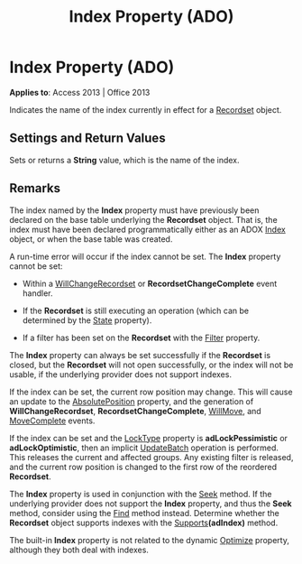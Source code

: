﻿---
title: Index Property (ADO)
TOCTitle: Index Property (ADO)
ms:assetid: 4cc00521-dcb4-19b2-2174-6e0e9bd42e62
ms:mtpsurl: https://msdn.microsoft.com/en-us/library/JJ249241(v=office.15)
ms:contentKeyID: 48544715
ms.date: 09/18/2015
mtps_version: v=office.15
---

# Index Property (ADO)


**Applies to**: Access 2013 | Office 2013

Indicates the name of the index currently in effect for a [Recordset](recordset-object-ado.md) object.

## Settings and Return Values

Sets or returns a **String** value, which is the name of the index.

## Remarks

The index named by the **Index** property must have previously been declared on the base table underlying the **Recordset** object. That is, the index must have been declared programmatically either as an ADOX [Index](index-object-adox.md) object, or when the base table was created.

A run-time error will occur if the index cannot be set. The **Index** property cannot be set:

  - Within a [WillChangeRecordset](willchangerecordset-and-recordsetchangecomplete-events-ado.md) or **RecordsetChangeComplete** event handler.

  - If the **Recordset** is still executing an operation (which can be determined by the [State](state-property-ado.md) property).

  - If a filter has been set on the **Recordset** with the [Filter](filter-property-ado.md) property.

The **Index** property can always be set successfully if the **Recordset** is closed, but the **Recordset** will not open successfully, or the index will not be usable, if the underlying provider does not support indexes.

If the index can be set, the current row position may change. This will cause an update to the [AbsolutePosition](absoluteposition-property-ado.md) property, and the generation of **WillChangeRecordset**, **RecordsetChangeComplete**, [WillMove](willmove-and-movecomplete-events-ado.md), and [MoveComplete](willmove-and-movecomplete-events-ado.md) events.

If the index can be set and the [LockType](locktype-property-ado.md) property is **adLockPessimistic** or **adLockOptimistic**, then an implicit [UpdateBatch](updatebatch-method-ado.md) operation is performed. This releases the current and affected groups. Any existing filter is released, and the current row position is changed to the first row of the reordered **Recordset**.

The **Index** property is used in conjunction with the [Seek](seek-method-ado.md) method. If the underlying provider does not support the **Index** property, and thus the **Seek** method, consider using the [Find](find-method-ado.md) method instead. Determine whether the **Recordset** object supports indexes with the [Supports](supports-method-ado.md)**(adIndex)** method.

The built-in **Index** property is not related to the dynamic [Optimize](optimize-property-dynamic-ado.md) property, although they both deal with indexes.

